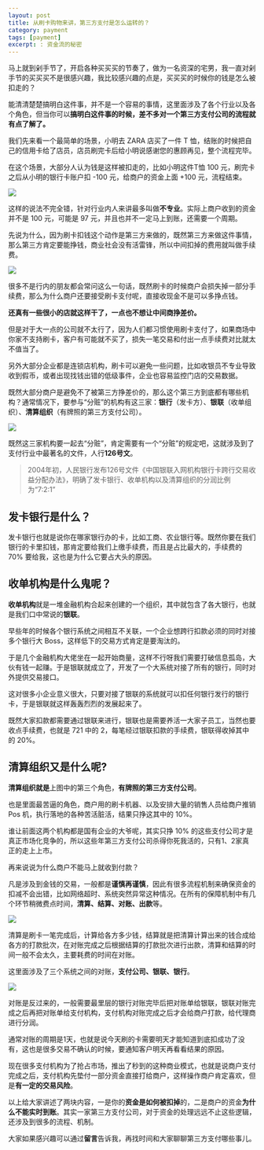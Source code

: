 ```yaml
---
layout: post
title: 从刷卡购物来讲，第三方支付是怎么运转的？
category: payment
tags: [payment]
excerpt: : 资金流的秘密
---
```


马上就到剁手节了，开启各种买买买的节奏了，做为一名资深的宅男，我一直对剁手节的买买买不是很感兴趣，我比较感兴趣的点是，买买买的时候你的钱是怎么被扣走的？

能清清楚楚搞明白这件事，并不是一个容易的事情，这里面涉及了各个行业以及各个角色，但当你可以**搞明白这件事的时候，差不多对一个第三方支付公司的流程就有点了解了。**

我们先来看一个最简单的场景，小明去 ZARA 店买了一件 T 恤，结账的时候把自己的信用卡给了店员，店员刷完卡后给小明说感谢您的惠顾再见，整个流程完毕。

在这个场景，大部分人认为钱是这样被扣走的，比如小明这件T恤 100 元，刷完卡之后从小明的银行卡账户扣 -100 元，给商户的资金上面 +100 元，流程结束。

![](http://favorites.ren/assets/images/2019/payment/buy01.jpg)

这样的说法不完全错，针对行业内人来讲最多叫做**不专业**。实际上商户收到的资金并不是 100 元，可能是 97 元，并且也并不一定马上到账，还需要一个周期。

先说为什么，因为刷卡扣钱这个动作是第三方来做的，既然第三方来做这件事情，那么第三方肯定要能挣钱，商业社会没有活雷锋，所以中间扣掉的费用就叫做手续费。

![](http://favorites.ren/assets/images/2019/payment/buy02.jpg)

很多不是行内的朋友都会常问这么一句话，既然刷卡的时候商户会损失掉一部分手续费，那么为什么商户还要接受刷卡支付呢，直接收现金不是可以多挣点钱。

**还真有一些很小的店就这样干了，一点也不想让中间商挣差价。**

但是对于大一点的公司就不太行了，因为人们都习惯使用刷卡支付了，如果商场中你家不支持刷卡，客户有可能就不买了，损失一笔交易和付出一点手续费对比就太不值当了。

另外大部分企业都是连锁店机构，刷卡可以避免一些问题，比如收银员不专业导致收到假币，或者出现找钱出错的低级事件，企业也容易监控门店的交易数据。

既然大部分商户是避免不了被第三方挣差价的，那么这个第三方到底都有哪些机构？通常情况下，要参与“分赃”的机构有这三家：**银行**（发卡方）、**银联**（收单组织）、**清算组织**（有牌照的第三方支付公司）。

![](http://favorites.ren/assets/images/2019/payment/buy03.jpg)

既然这三家机构要一起去“分赃”，肯定需要有一个“分赃”的规定吧，这就涉及到了支付行业中最著名的文件，人行**126号文**。

> 2004年初，人民银行发布126号文件《中国银联入网机构银行卡跨行交易收益分配办法》，明确了发卡银行、收单机构以及清算组织的分润比例为“7:2:1”

## 发卡银行是什么？

发卡银行也就是说你在哪家银行办的卡，比如工商、农业银行等。既然你要在我们银行的卡里扣钱，那肯定要给我们上缴手续费，而且是占比最大的，手续费的 70% 要给我，这也是为什么它要占大头的原因。

## 收单机构是什么鬼呢？

**收单机构**就是一堆金融机构合起来创建的一个组织，其中就包含了各大银行，也就是我们口中常说的**银联**。

早些年的时候各个银行系统之间相互不关联，一个企业想跨行扣款必须的同时对接多个银行大 Boss，这样低下的交易方式肯定是要淘汰的。

于是几个金融机构大佬坐在一起开始商量，这样不行呀我们需要打破信息孤岛，大伙有钱一起赚。于是银联就成立了，开发了一个大系统对接了所有的银行，同时对外提供交易接口。

这对很多小企业意义很大，只要对接了银联的系统就可以扣任何银行发行的银行卡，于是银联就这样轰轰烈烈的发展起来了。

既然大家扣款都需要通过银联来进行，银联也是需要养活一大家子员工，当然也要收点手续费，也就是 721 中的 2，每笔经过银联扣款的手续费，银联得收掉其中的 20%。

## 清算组织又是什么呢?

**清算组织就是**上图中的第三个角色，**有牌照的第三方支付公司**。

也是里面最苦逼的角色，商户用的刷卡机器、以及安排大量的销售人员给商户推销 Pos 机，执行落地的各种苦活脏活，结果只挣这其中的 10%。

谁让前面这两个机构都是国有企业的大爷呢，其实只挣 10% 的这些支付公司才是真正市场化竞争的，所以这些年第三方支付公司杀得你死我活的，只有1、2家真正的走上上市。

再来说说为什么商户不能马上就收到付款？

凡是涉及到金钱的交易，一般都是**谨慎再谨慎**，因此有很多流程机制来确保资金的扣减不会出错，比如网络超时、系统突然异常这种情况。在所有的保障机制中有几个环节稍微费点时间，**清算、结算、对账、出款**等。

![](http://favorites.ren/assets/images/2019/payment/buy04.jpg)

清算是刷卡一笔完成后，计算给各方多少钱，结算就是把清算计算出来的钱合成给各方的打款批次，在对账完成之后根据结算的打款批次进行出款，清算和结算的时间一般不会太久，主要耗费的时间在对账。

这里面涉及了三个系统之间的对账，**支付公司、银联、银行**。

![](http://favorites.ren/assets/images/2019/payment/buy05.jpg)

对账是反过来的，一般需要最里层的银行对账完毕后把对账单给银联，银联对账完成之后再把对账单给支付机构，支付机构对账完成之后才会给商户打款，给代理商进行分润。

通常对账的周期是1天，也就是说今天刷的卡需要明天才能知道到底扣成功了没有，这也是很多交易不确认的时候，要通知客户明天再看看结果的原因。

现在很多支付机构为了抢占市场，推出了秒到的这种商业模式，也就是说商户支付完成之后，支付机构先垫付一部分资金直接打给商户，这样操作商户肯定喜欢，但是**有一定的交易风险**。

以上给大家讲述了两块内容，一是你的**资金是如何被扣掉**的，二是商户的资金**为什么不能实时到账**。其实一家第三方支付公司，对于资金的处理远远不止这些逻辑，还涉及到很多的流程、机制。

大家如果感兴趣可以通过**留言**告诉我，再找时间和大家聊聊第三方支付哪些事儿。